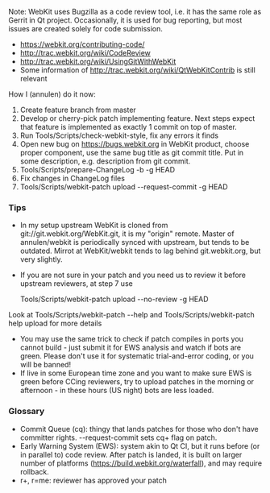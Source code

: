 Note: WebKit uses Bugzilla as a code review tool, i.e. it has the same role as Gerrit in Qt project. Occasionally, it is used for bug reporting, but most issues are created solely for code submission.

* https://webkit.org/contributing-code/
* http://trac.webkit.org/wiki/CodeReview
* http://trac.webkit.org/wiki/UsingGitWithWebKit
* Some information of http://trac.webkit.org/wiki/QtWebKitContrib is still relevant

How I (annulen) do it now:

1. Create feature branch from master
2. Develop or cherry-pick patch implementing feature. Next steps expect that feature is implemented as exactly 1 commit on top of master.
3. Run Tools/Scripts/check-webkit-style, fix any errors it finds
4. Open new bug on https://bugs.webkit.org in WebKit product, choose proper component, use the same bug title as git commit title. Put in some description, e.g. description from git commit.
5. Tools/Scripts/prepare-ChangeLog -b <your new bug id> -g HEAD
6. Fix changes in ChangeLog files
7. Tools/Scripts/webkit-patch upload --request-commit -g HEAD

### Tips
* In my setup upstream WebKit is cloned from git://git.webkit.org/WebKit.git, it is my "origin" remote. Master of annulen/webkit is periodically synced with upstream, but tends to be outdated. Mirrot at WebKit/webkit tends to lag behind git.webkit.org, but very slightly.
* If you are not sure in your patch and you need us to review it before upstream reviewers, at step 7 use

    Tools/Scripts/webkit-patch upload --no-review -g HEAD

Look at Tools/Scripts/webkit-patch --help and Tools/Scripts/webkit-patch help upload for more details
* You may use the same trick to check if patch compiles in ports you cannot build - just submit it for EWS analysis and watch if bots are green. Please don't use it for systematic trial-and-error coding, or you will be banned!
* If live in some European time zone and you want to make sure EWS is green before CCing reviewers, try to upload patches in the morning or afternoon - in these hours (US night) bots are less loaded.

### Glossary
* Commit Queue (cq): thingy that lands patches for those who don't have committer rights. --request-commit sets cq+ flag on patch.
* Early Warning System (EWS): system akin to Qt CI, but it runs before (or in parallel to) code review. After patch is landed, it is built on larger number of platforms (https://build.webkit.org/waterfall), and may require rollback.
* r+, r=me: reviewer has approved your patch